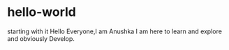 # hello-world
starting with it
Hello Everyone,I am Anushka
I am here to learn and explore and obviously Develop.
